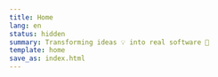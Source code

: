 ```yaml
---
title: Home
lang: en
status: hidden
summary: Transforming ideas 💡 into real software 📱
template: home
save_as: index.html
---
```


